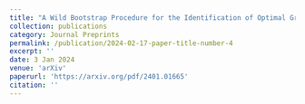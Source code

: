 ```yaml
---
title: "A Wild Bootstrap Procedure for the Identification of Optimal Groups in Singular Spectrum Analysis"
collection: publications
category: Journal Preprints
permalink: /publication/2024-02-17-paper-title-number-4
excerpt: ''
date: 3 Jan 2024
venue: 'arXiv'
paperurl: 'https://arxiv.org/pdf/2401.01665'
citation: ''
---
```

